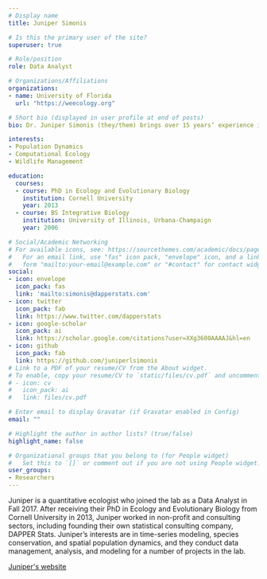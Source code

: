 ```yaml
---
# Display name
title: Juniper Simonis

# Is this the primary user of the site?
superuser: true

# Role/position
role: Data Analyst

# Organizations/Affiliations
organizations:
- name: University of Florida
  url: "https://weecology.org"

# Short bio (displayed in user profile at end of posts)
bio: Dr. Juniper Simonis (they/them) brings over 15 years’ experience in the fields of statistical, theoretical, and computational conservation biology

interests:
- Population Dynamics
- Computational Ecology
- Wildlife Management

education:
  courses:
  - course: PhD in Ecology and Evolutionary Biology
    institution: Cornell University
    year: 2013
  - course: BS Integrative Biology
    institution: University of Illinois, Urbana-Champaign
    year: 2006

# Social/Academic Networking
# For available icons, see: https://sourcethemes.com/academic/docs/page-builder/#icons
#   For an email link, use "fas" icon pack, "envelope" icon, and a link in the
#   form "mailto:your-email@example.com" or "#contact" for contact widget.
social:
- icon: envelope
  icon_pack: fas
  link: 'mailto:simonis@dapperstats.com'
- icon: twitter
  icon_pack: fab
  link: https://www.twitter.com/dapperstats
- icon: google-scholar
  icon_pack: ai
  link: https://scholar.google.com/citations?user=XXg3600AAAAJ&hl=en
- icon: github
  icon_pack: fab
  link: https://github.com/juniperlsimonis
# Link to a PDF of your resume/CV from the About widget.
# To enable, copy your resume/CV to `static/files/cv.pdf` and uncomment the lines below.
# - icon: cv
#   icon_pack: ai
#   link: files/cv.pdf

# Enter email to display Gravatar (if Gravatar enabled in Config)
email: ""

# Highlight the author in author lists? (true/false)
highlight_name: false

# Organizational groups that you belong to (for People widget)
#   Set this to `[]` or comment out if you are not using People widget.
user_groups:
- Researchers
---
```


Juniper is a quantitative ecologist who joined the lab as a Data Analyst in Fall 2017. After receiving their PhD in Ecology and Evolutionary Biology from Cornell University in 2013, Juniper worked in non-profit and consulting sectors, including founding their own statistical consulting company, DAPPER Stats. Juniper’s interests are in time-series modeling, species conservation, and spatial population dynamics, and they conduct data management, analysis, and modeling for a number of projects in the lab.

[Juniper's website](https://www.dapperstats.com/about/)